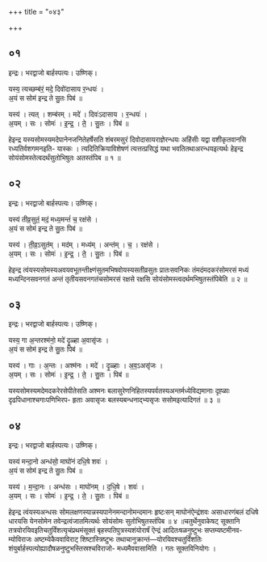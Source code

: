 +++
title = "०४३"

+++


## ०१
इन्द्रः। भरद्वाजो बार्हस्पत्यः। उष्णिक्।

यस्य॒ त्यच्छम्ब॑रं॒ मदे॒ दिवो॑दासाय र॒न्धयः॑ ।  
अ॒यं स सोम॑ इन्द्र ते सु॒तः पिब॑ ॥

यस्य॑ । त्यत् । शम्ब॑रम् । मदे॑ । दिवः॑ऽदासाय । र॒न्धयः॑ ।  
अ॒यम् । सः । सोमः॑ । इ॒न्द्र॒ । ते॒ । सु॒तः । पिब॑ ॥

हेइन्द्र यस्यसोमस्यमदेपानेनजनितेहर्षेसति शंबरमसुरं दिवोदासायराज्ञेरन्धयः अहिंसीः यद्वा वशीकृतवानसि रध्यतिर्वशगमनइति- यास्कः । त्यदितिक्रियाविशेषणं त्यत्तत्प्रसिद्धं यथा भवतितथाअरन्धयइत्यर्थः हेइन्द्र सोयंसोमस्तेत्वदर्थंसुतोभिषुतः अतस्तंपिब ॥ १ ॥

## ०२
इन्द्रः। भरद्वाजो बार्हस्पत्यः। उष्णिक्।

यस्य॑ तीव्र॒सुतं॒ मदं॒ मध्य॒मन्तं॑ च॒ रक्ष॑से ।  
अ॒यं स सोम॑ इन्द्र ते सु॒तः पिब॑ ॥

यस्य॑ । ती॒व्र॒ऽसुत॑म् । मद॑म् । मध्य॑म् । अन्त॑म् । च॒ । रक्ष॑से ।  
अ॒यम् । सः । सोमः॑ । इ॒न्द्र॒ । ते॒ । सु॒तः । पिब॑ ॥

हेइन्द्र त्वंयस्यसोमस्यअवयवभूतन्तीक्ष्णंसुतमभिषवोयस्यसतीव्रसुतः प्रातःसवनिकः तंमदंमदकरंसोमरसं मध्यं मध्यन्दिनसवनगतं अन्तं तृतीयसवनगतंचसोमरसं रक्षसे रक्षसि सोयंसोमस्त्वदर्थमभिषुतस्तंपिबेति ॥ २ ॥

## ०३
इन्द्रः। भरद्वाजो बार्हस्पत्यः। उष्णिक्।

यस्य॒ गा अ॒न्तरश्म॑नो॒ मदे॑ दृ॒ळ्हा अ॒वासृ॑जः ।  
अ॒यं स सोम॑ इन्द्र ते सु॒तः पिब॑ ॥

यस्य॑ । गाः । अ॒न्तः । अश्म॑नः । मदे॑ । दृ॒ळ्हाः । अ॒व॒ऽअसृ॑जः ।  
अ॒यम् । सः । सोमः॑ । इ॒न्द्र॒ । ते॒ । सु॒तः । पिब॑ ॥

यस्यसोमस्यमदेमदकरेरसेपीतेसति अश्मनः बलासुरेणनिहितस्यपर्वतस्यअन्तर्मध्येविद्यमानाः दृह्ळाः दृढपिधानाश्चगाःपणिभिरप- हृताः अवासृजः बलस्यबन्धनाद्भ्यसृजः ससोमइत्यादिगतं ॥ ३ ॥

## ०४
इन्द्रः। भरद्वाजो बार्हस्पत्यः। उष्णिक्।

यस्य॑ मन्दा॒नो अन्ध॑सो॒ माघो॑नं दधि॒षे शवः॑ ।  
अ॒यं स सोम॑ इन्द्र ते सु॒तः पिब॑ ॥

यस्य॑ । म॒न्दा॒नः । अन्ध॑सः । माघो॑नम् । द॒धि॒षे । शवः॑ ।  
अ॒यम् । सः । सोमः॑ । इ॒न्द्र॒ । ते॒ । सु॒तः । पिब॑ ॥

हेइन्द्र त्वंयस्यअन्धसः सोमलक्षणस्यान्नस्यपानेनमन्दानोमन्दमानः हृष्टःसन् माघोनंऐन्द्रंशवः असाधारणंबलं दधिषे धारयसि येनसोमेन तवेन्द्रत्वंजातमित्यर्थः सोयंसोमः सुतोभिषुतस्तंपिब ॥ ४ ॥चतुर्थेनुवाकेषट् सूक्तानि तत्रयोरयिवइतिचतुर्विंशत्यृचंप्रथमंसूक्तं बृहस्पतिपुत्रस्यशंयोरार्षं ऎन्द्रं आदितःषळनुष्टुभः सप्तम्यष्टमीनव- म्योविराजः अष्टम्येकैववाविराट् शिष्टास्त्रिष्टुभः तथाचानुक्रान्तं—योरयिवश्चतुर्विंशतिः शंयुर्बार्हस्पत्योह्यादौषळनुष्टुभस्तिस्रश्चविराजो- मध्यमैववासामिति । गतः सूक्तविनियोगः ।